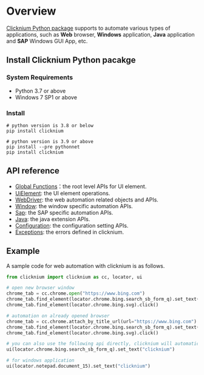 # Overview  

[Clicknium Python package](https://pypi.org/project/clicknium/) supports to automate various types of applications, such as **Web** browser, **Windows** application, **Java** application and **SAP** Windows GUI App, etc.

## Install Clicknium Python pacakge

### System Requirements​
- Python 3.7 or above
- Windows 7 SP1 or above

### Install
```
# python version is 3.8 or below
pip install clicknium

# python version is 3.9 or above
pip install --pre pythonnet
pip install clicknium
```

## API reference   
- [Global Functions](./globalfunctions/globalfunctions.md)：the root level APIs for UI element.  
- [UiElement](./uielement/uielement.md): the UI element operations.  
- [WebDriver](./webdriver/webdriver.md): the web automation related objects and APIs.  
- [Window](./window/window.md): the window specific automation APIs.  
- [Sap](./sap/sap.md): the SAP specific automation APIs.   
- [Java](./java/java.md): the java extension APIs.  
- [Configuration](./config/config.md): the configuration setting APIs.
- [Exceptions](./exceptions/exceptions.md): the errors defined in clicknium.  

## Example
A sample code for web automation with clicknium is as follows.

```python
from clicknium import clicknium as cc, locator, ui

# open new browser window
chrome_tab = cc.chrome.open("https://www.bing.com")
chrome_tab.find_element(locator.chrome.bing.search_sb_form_q).set_text("clicknium")
chrome_tab.find_element(locator.chrome.bing.svg).click()

# automation on already opened browser
chrome_tab = cc.chrome.attach_by_title_url(url="https://www.bing.com")
chrome_tab.find_element(locator.chrome.bing.search_sb_form_q).set_text("clicknium")
chrome_tab.find_element(locator.chrome.bing.svg).click()

# you can also use the following api directly, clicknium will automatically attach to the browser
ui(locator.chrome.bing.search_sb_form_q).set_text("clicknium")

# for windows application
ui(locator.notepad.document_15).set_text("clicknium")

```
